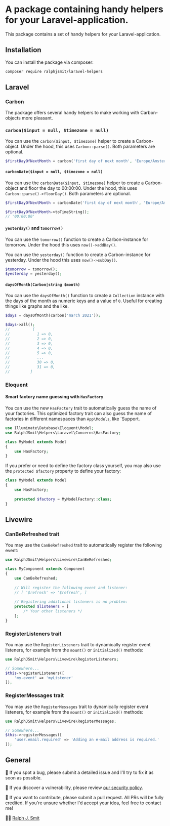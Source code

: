 # A package containing handy helpers for your Laravel-application.

This package contains a set of handy helpers for your Laravel-application.

## Installation

You can install the package via composer:

```bash
composer require ralphjsmit/laravel-helpers
```

## Laravel

### Carbon

The package offers several handy helpers to make working with Carbon-objects more pleasant.

### `carbon($input = null, $timezone = null)`

You can use the `carbon($input, $timezone)` helper to create a Carbon-object. Under the hood, this uses `Carbon::parse()`. Both parameters are optional.

```php
$firstDayOfNextMonth = carbon('first day of next month', 'Europe/Amsterdam');
```

#### `carbonDate($input = null, $timezone = null)`

You can use the `carbonDate($input, $timezone)` helper to create a Carbon-object and floor the day to 00:00:00. Under the hood, this uses `Carbon::parse()->floorDay()`. Both parameters are optional.

```php
$firstDayOfNextMonth = carbonDate('first day of next month', 'Europe/Amsterdam');

$firstDayOfNextMonth->toTimeString();
// '00:00:00'
```

#### `yesterday()` and `tomorrow()`

You can use the `tomorrow()` function to create a Carbon-instance for tomorrow. Under the hood this uses `now()->addDay()`.

You can use the `yesterday()` function to create a Carbon-instance for yesterday. Under the hood this uses `now()->subDay()`.

```php
$tomorrow = tomorrow();
$yesterday = yesterday();
```

#### `daysOfMonth(Carbon|string $month)`

You can use the `daysOfMonth()` function to create a `Collection` instance with the days of the month as numeric keys and a value of `0`. Useful for creating things like graphs and the like.

```php
$days = daysOfMonth(carbon('march 2021'));

$days->all();
//          [
//            1 => 0,
//            2 => 0,
//            3 => 0,
//            4 => 0,
//            5 => 0,
//            ...
//            30 => 0,
//            31 => 0,
//         ]
```

### Eloquent

#### Smart factory name guessing with `HasFactory`

You can use the new `HasFactory` trait to automatically guess the name of your factories. This optimized factory trait can also guess the name of factories in different namespaces than `App\Models`, like `Support\.

```php
use Illuminate\Database\Eloquent\Model;
use RalphJSmit\Helpers\Laravel\Concerns\HasFactory;

class MyModel extends Model 
{
    use HasFactory;
}
```

If you prefer or need to define the factory class yourself, you may also use the `protected $factory` property to define your factory:

```php
class MyModel extends Model 
{
    use HasFactory;
    
    protected $factory = MyModelFactory::class;
}
```

## Livewire

### CanBeRefreshed trait

You may use the `CanBeRefreshed` trait to automatically register the following event:

```php
use RalphJSmit\Helpers\Livewire\CanBeRefreshed;

class MyComponent extends Component
{
    use CanBeRefreshed;
    
    // Will register the following event and listener:
    // [ '$refresh' => '$refresh', ]
    
    // Registering additional listeners is no problem:
    protected $listeners = [
        /* Your other listeners */
    ];
}
```

### RegisterListeners trait

You may use the `RegisterListeners` trait to dynamically register event listeners, for example from the `mount()` or `initialized()` methods:

```php
use RalphJSmit\Helpers\Livewire\RegisterListeners;

// Somewhere...
$this->registerListeners([
    'my-event' => 'myListener'
]);
```

### RegisterMessages trait

You may use the `RegisterMessages` trait to dynamically register event listeners, for example from the `mount()` or `initialized()` methods:

```php
use RalphJSmit\Helpers\Livewire\RegisterMessages;

// Somewhere...
$this->registerMessages([
    'user.email.required' => 'Adding an e-mail address is required.'
]);
```

## General

🐞 If you spot a bug, please submit a detailed issue and I'll try to fix it as soon as possible.

🔐 If you discover a vulnerability, please review [our security policy](../../security/policy).

🙌 If you want to contribute, please submit a pull request. All PRs will be fully credited. If you're unsure whether I'd accept your idea, feel free to contact me!

🙋‍♂️ [Ralph J. Smit](https://ralphjsmit.com)
